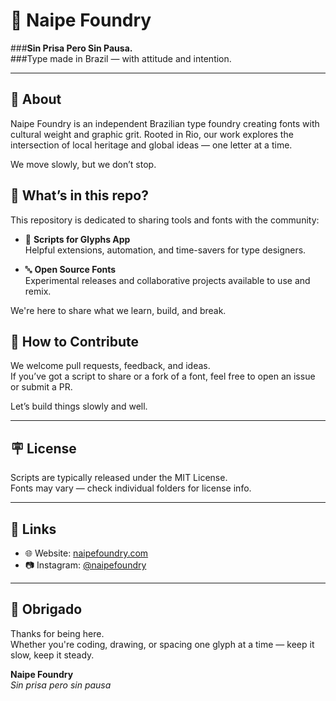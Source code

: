# 🐢 Naipe Foundry

###**Sin Prisa Pero Sin Pausa.**  
###Type made in Brazil — with attitude and intention.

---

## 👾 About 

Naipe Foundry is an independent Brazilian type foundry creating fonts with cultural weight and graphic grit. Rooted in Rio, our work explores the intersection of local heritage and global ideas — one letter at a time.

We move slowly, but we don’t stop.

## 🧰 What’s in this repo?

This repository is dedicated to sharing tools and fonts with the community:

- 🧠 **Scripts for Glyphs App**  
  Helpful extensions, automation, and time-savers for type designers.

- 🔤 **Open Source Fonts**  
  Experimental releases and collaborative projects available to use and remix.

We're here to share what we learn, build, and break.


## 🤝 How to Contribute

We welcome pull requests, feedback, and ideas.  
If you’ve got a script to share or a fork of a font, feel free to open an issue or submit a PR.

Let’s build things slowly and well.

---

## 🪧 License

Scripts are typically released under the MIT License.  
Fonts may vary — check individual folders for license info.

---

## 📡 Links

- 🌐 Website: [naipefoundry.com](https://naipefoundry.com)  
- 📷 Instagram: [@naipefoundry](https://instagram.com/naipefoundry)

---

## 🖖 Obrigado

Thanks for being here.  
Whether you're coding, drawing, or spacing one glyph at a time — keep it slow, keep it steady.

**Naipe Foundry**  
*Sin prisa pero sin pausa*
